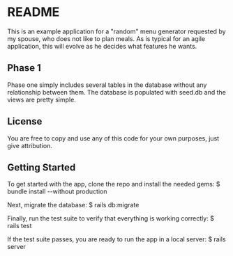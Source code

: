 # README

This is an example application for a "random" menu generator requested by my spouse, 
who does not like to plan meals.  As is typical for an agile application, this will
evolve as he decides what features he wants.  


## Phase 1

Phase one simply includes several tables in the database without any relationship 
between them.  The database is populated with seed.db and the views are pretty simple.

## License

You are free to copy and use any of this code for your own purposes, just give
attribution.  

## Getting Started

To get started with the app, clone the repo and install the needed gems:
$ bundle install --without production


Next, migrate the database:
$ rails db:migrate

Finally, run the test suite to verify that everything is working correctly:
$ rails test

If the test suite passes, you are ready to run the app in a local server:
$ rails server



